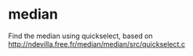 # median
Find the median using quickselect, based on http://ndevilla.free.fr/median/median/src/quickselect.c
